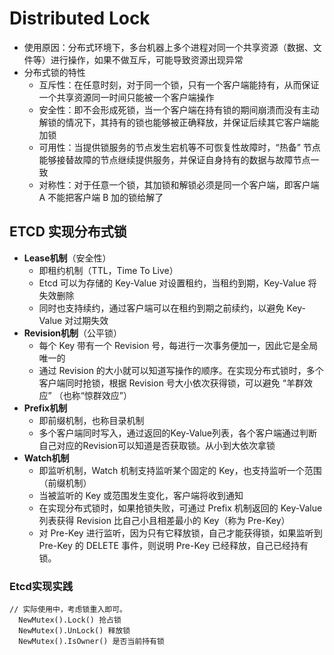 # Distributed Lock
- 使用原因：分布式环境下，多台机器上多个进程对同一个共享资源（数据、文件等）进行操作，如果不做互斥，可能导致资源出现异常
- 分布式锁的特性
  - 互斥性：在任意时刻，对于同一个锁，只有一个客户端能持有，从而保证一个共享资源同一时间只能被一个客户端操作
  - 安全性：即不会形成死锁，当一个客户端在持有锁的期间崩溃而没有主动解锁的情况下，其持有的锁也能够被正确释放，并保证后续其它客户端能加锁
  - 可用性：当提供锁服务的节点发生宕机等不可恢复性故障时，“热备” 节点能够接替故障的节点继续提供服务，并保证自身持有的数据与故障节点一致
  - 对称性：对于任意一个锁，其加锁和解锁必须是同一个客户端，即客户端 A 不能把客户端 B 加的锁给解了

## ETCD 实现分布式锁
- **Lease机制**（安全性）
  - 即租约机制（TTL，Time To Live）
  - Etcd 可以为存储的 Key-Value 对设置租约，当租约到期，Key-Value 将失效删除
  - 同时也支持续约，通过客户端可以在租约到期之前续约，以避免 Key-Value 对过期失效
- **Revision机制**（公平锁）
  - 每个 Key 带有一个 Revision 号，每进行一次事务便加一，因此它是全局唯一的
  - 通过 Revision 的大小就可以知道写操作的顺序。在实现分布式锁时，多个客户端同时抢锁，根据 Revision 号大小依次获得锁，可以避免 “羊群效应” （也称“惊群效应”）
- **Prefix机制**
  - 即前缀机制，也称目录机制
  - 多个客户端同时写入，通过返回的Key-Value列表，各个客户端通过判断自己对应的Revision可以知道是否获取锁。从小到大依次拿锁
- **Watch机制**
  - 即监听机制，Watch 机制支持监听某个固定的 Key，也支持监听一个范围（前缀机制）
  - 当被监听的 Key 或范围发生变化，客户端将收到通知
  - 在实现分布式锁时，如果抢锁失败，可通过 Prefix 机制返回的 Key-Value 列表获得 Revision 比自己小且相差最小的 Key（称为 Pre-Key）
  - 对 Pre-Key 进行监听，因为只有它释放锁，自己才能获得锁，如果监听到 Pre-Key 的 DELETE 事件，则说明 Pre-Key 已经释放，自己已经持有锁。

### Etcd实现实践
```golang
// 实际使用中，考虑锁重入即可。
  NewMutex().Lock() 抢占锁
  NewMutex().UnLock() 释放锁
  NewMutex().IsOwner() 是否当前持有锁
```